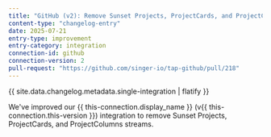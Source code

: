 ```yaml
---
title: "GitHub (v2): Remove Sunset Projects, ProjectCards, and ProjectColumns streams"
content-type: "changelog-entry"
date: 2025-07-21
entry-type: improvement
entry-category: integration
connection-id: github
connection-version: 2
pull-request: "https://github.com/singer-io/tap-github/pull/218"
---
```

{{ site.data.changelog.metadata.single-integration | flatify }}

We've improved our {{ this-connection.display_name }} (v{{ this-connection.this-version }}) integration to remove Sunset Projects, ProjectCards, and ProjectColumns streams.